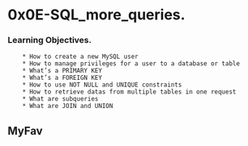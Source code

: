 # 0x0E-SQL_more_queries.
### Learning Objectives.
        * How to create a new MySQL user
        * How to manage privileges for a user to a database or table
        * What’s a PRIMARY KEY
        * What’s a FOREIGN KEY
        * How to use NOT NULL and UNIQUE constraints
        * How to retrieve datas from multiple tables in one request
        * What are subqueries
        * What are JOIN and UNION
## MyFav